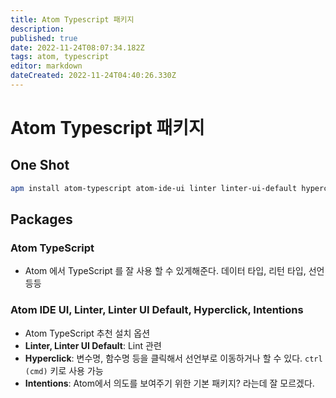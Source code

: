 ```yaml
---
title: Atom Typescript 패키지
description: 
published: true
date: 2022-11-24T08:07:34.182Z
tags: atom, typescript
editor: markdown
dateCreated: 2022-11-24T04:40:26.330Z
---
```


# Atom Typescript 패키지

## One Shot
```bash
apm install atom-typescript atom-ide-ui linter linter-ui-default hyperclick intentions
```

## Packages

### Atom TypeScript

- Atom 에서 TypeScript 를 잘 사용 할 수 있게해준다. 데이터 타입, 리턴 타입, 선언 등등

### Atom IDE UI, Linter, Linter UI Default, Hyperclick, Intentions

- Atom TypeScript 추천 설치 옵션
- **Linter, Linter UI Default**: Lint 관련
- **Hyperclick**: 변수명, 함수명 등을 클릭해서 선언부로 이동하거나 할 수 있다. `ctrl (cmd)` 키로 사용 가능
- **Intentions**: Atom에서 의도를 보여주기 위한 기본 패키지? 라는데 잘 모르겠다.
